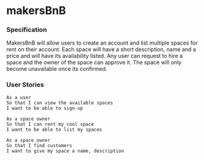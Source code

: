 # makersBnB

### Specification

MakersBnB will allow users to create an account and list multiple spaces for rent on their account. Each space will have a short description, name and a price and will have its availability listed. Any user can request to hire a space and the owner of the space can approve it. The space will only become unavailable once its confirmed.

### User Stories

```
As a user
So that I can view the available spaces
I want to be able to sign-up
```
```
As a space owner
So that I can rent my cool space
I want to be able to list my spaces
```
```
As a space owner
So that I find customers
I want to give my space a name, description
```

